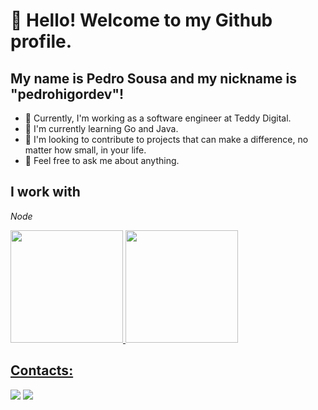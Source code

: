 # 👋 Hello! Welcome to my Github profile.
## My name is Pedro Sousa and my nickname is "pedrohigordev"!

- 🔭 Currently, I'm working as a software engineer at Teddy Digital.
- 🌱 I'm currently learning Go and Java.
- 👯 I'm looking to contribute to projects that can make a difference, no matter how small, in your life.
- 💬 Feel free to ask me about anything.

## I work with

<i class="devicon-docker-plain colored">Node</i>
          

<div>
<a href="https://github.com/pedrohigordev">
<img loading="lazy" height="180em" src="https://github-readme-stats.vercel.app/api/top-langs/?username=pedrohigordev&layout=compact&langs_count=7&theme=dracula"/>
<img loading="lazy" height="180em" src="https://github-readme-stats.vercel.app/api?username=pedrohigordev&show_icons=true&theme=dracula&include_all_commits=true&count_private=true"/>
</div>

## Contacts:

<div>
<a href = "mailto:pedrohigor.dev@gmail.com"><img loading="lazy" src="https://img.shields.io/badge/Gmail-D14836?style=for-the-badge&logo=gmail&logoColor=white" target="_blank"></a>
<a href="https://www.linkedin.com/in/pedrohigor/" target="_blank"><img loading="lazy" src="https://img.shields.io/badge/-LinkedIn-%230077B5?style=for-the-badge&logo=linkedin&logoColor=white" target="_blank"></a>   
</div>

